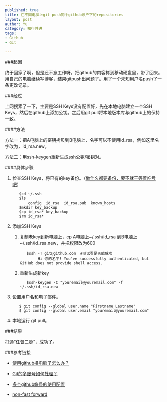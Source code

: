 ```yaml
--- 
published: true
title: 在不同电脑上git push同个github账户下的repositories
layout: post
author: Yu
category: 知行并进
tags: 
- Github
- Git

---
```

###起因

终于回家了啊，但是还不忘工作呀。把github的内容拷到移动硬盘里，带了回来。用自己的电脑继续写博客，结果gitpush出问题了。用了一个未知用户名push了一条更改记录。

###经过

上网搜索了一下，主要是SSH Keys没有配置好，先在本地电脑建立一个SSH Keys，然后在github上添加公钥。之后用git pull将本地版本库与github上的保持一致。

####方法

方法一：把A电脑上的密钥拷贝到B电脑上，名字可以不使用id_rsa，例如这里名字改为，id_rsa.new。

方法二：用ssh-keygen重新生成ssh公钥/密钥对。


####具体步骤

1. 检查SSH Keys，将已有的key备份。（[做什么都要备份，要不就干等着吃亏吧](http://yulijia.net/en/git/2012/10/09/github-pages.html "all file on your disk folder will be deleted")）

          $cd ~/.ssh
          $ls
              config  id_rsa  id_rsa.pub  known_hosts
          $mkdir key_backup
          $cp id_rsa* key_backup
          $rm id_rsa*

2. 添加SSH Keys
          
    1. 复制老key到新电脑上，cp A电脑上~/.ssh/id_rsa  到B电脑上 ~/.ssh/id_rsa.new，并把权限改为600
    
              $ssh -T git@github.com  #测试看是否能成功
                   Hi 你的名字! You've successfully authenticated, but GitHub does not provide shell access.
                   
    3. 重新生成新key
    
              $ssh-keygen -C "youremail@youremail.com" -f ~/.ssh/id_rsa.new

3. 设置用户名和电子邮件。      

  
          $ git config --global user.name "Firstname Lastname"
          $ git config --global user.email "youremail@youremail.com"
          
4. 本地运行 git pull。

###结果

打通<q>任督二脉</q>，成功了。

###参考链接

- [使用github换电脑了怎么办？](http://jpuyy.com/2012/07/use-github-and-change-computer.html "使用github换电脑了怎么办？")

- [Git的多账号如何处理？](https://gist.github.com/suziewong/4378434 "Git的多账号如何处理？")

- [多个github帐号的使用配置](http://goo.gl/3eUg8 "多个github帐号 google搜索结果")

- [non-fast forward](http://stackoverflow.com/questions/1713137/github-first-push-problem-how-to-merge-remote-changes "Github first push problem… how to merge remote changes?") 
